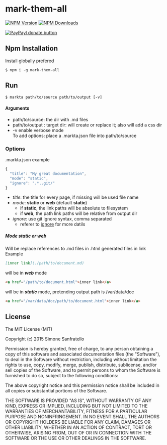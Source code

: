 # mark-them-all

[![NPM Version](http://img.shields.io/npm/v/mark-them-all.svg?style=flat)](https://www.npmjs.org/package/mark-them-all)
[![NPM Downloads](https://img.shields.io/npm/dm/mark-them-all.svg?style=flat)](https://www.npmjs.org/package/mark-them-all)

[![PayPayl donate button](https://img.shields.io/badge/paypal-donate-yellow.svg)](https://www.paypal.com/cgi-bin/webscr?cmd=_s-xclick&hosted_button_id=MRV4AM2CA9F78 "Donate using Paypal")


## Npm Installation

Install globally prefered

```
$ npm i -g mark-them-all
```

## Run

```
$ markta path/to/source path/to/output [-v]
```

#### Arguments

- path/to/source: the dir with .md files
- path/to/output : target dir: will create or replace it; also will add a css dir
- -v enable verbose mode  
To add options: place a .markta.json file into path/to/source

### Options

.markta.json example

``` javascript
{
  "title": "My great documentation",
  "mode": "static",
  "ignore": ".*,.git/"
}
```

- *title*: the title for every page, if missing will be used file name
- *mode*: **static** or **web** (default **static**)
    - if **static**, the link paths will be absolute to filesystem
    - if **web**, the path link paths will be relative from output dir
- *ignore*: use git ignore syntax, comma separated
    - referer to [ignore](https://github.com/kaelzhang/node-ignore) for more datils


##### Mode static or web

Will be replace references to .md files in .html generated files in link
Example
```` markdown
[inner link](./path/to/document.md)
````

will be in ***web*** mode
```` html
<a href="/path/to/document.html">inner link</a>
````
will be in ***static*** mode, pretending output path is /var/data/doc
```` html
<a href="/var/data/doc/path/to/document.html">inner link</a>
````

## License

The MIT License (MIT)

Copyright (c) 2015 Simone Sanfratello

Permission is hereby granted, free of charge, to any person obtaining a copy
of this software and associated documentation files (the "Software"), to deal
in the Software without restriction, including without limitation the rights
to use, copy, modify, merge, publish, distribute, sublicense, and/or sell
copies of the Software, and to permit persons to whom the Software is
furnished to do so, subject to the following conditions:

The above copyright notice and this permission notice shall be included in all
copies or substantial portions of the Software.

THE SOFTWARE IS PROVIDED "AS IS", WITHOUT WARRANTY OF ANY KIND, EXPRESS OR
IMPLIED, INCLUDING BUT NOT LIMITED TO THE WARRANTIES OF MERCHANTABILITY,
FITNESS FOR A PARTICULAR PURPOSE AND NONINFRINGEMENT. IN NO EVENT SHALL THE
AUTHORS OR COPYRIGHT HOLDERS BE LIABLE FOR ANY CLAIM, DAMAGES OR OTHER
LIABILITY, WHETHER IN AN ACTION OF CONTRACT, TORT OR OTHERWISE, ARISING FROM,
OUT OF OR IN CONNECTION WITH THE SOFTWARE OR THE USE OR OTHER DEALINGS IN THE
SOFTWARE.
